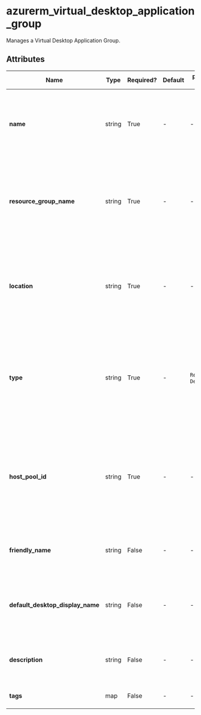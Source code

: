 # azurerm_virtual_desktop_application_group

Manages a Virtual Desktop Application Group.

## Attributes

| Name | Type | Required? | Default  | possible values | Description |
| ---- | ---- | --------- | -------- | ----------- | ----------- |
| **name** | string | True | -  |  -  | The name of the Virtual Desktop Application Group. Changing the name forces a new resource to be created. | 
| **resource_group_name** | string | True | -  |  -  | The name of the resource group in which to create the Virtual Desktop Application Group. Changing this forces a new resource to be created. | 
| **location** | string | True | -  |  -  | The location/region where the Virtual Desktop Application Group is located. Changing this forces a new resource to be created. | 
| **type** | string | True | -  |  `RemoteApp`, `Desktop`  | Type of Virtual Desktop Application Group. Valid options are `RemoteApp` or `Desktop` application groups. Changing this forces a new resource to be created. | 
| **host_pool_id** | string | True | -  |  -  | Resource ID for a Virtual Desktop Host Pool to associate with the Virtual Desktop Application Group. Changing the name forces a new resource to be created. | 
| **friendly_name** | string | False | -  |  -  | Option to set a friendly name for the Virtual Desktop Application Group. | 
| **default_desktop_display_name** | string | False | -  |  -  | Option to set the display name for the default sessionDesktop desktop when `type` is set to `Desktop`. | 
| **description** | string | False | -  |  -  | Option to set a description for the Virtual Desktop Application Group. | 
| **tags** | map | False | -  |  -  | A mapping of tags to assign to the resource. | 

